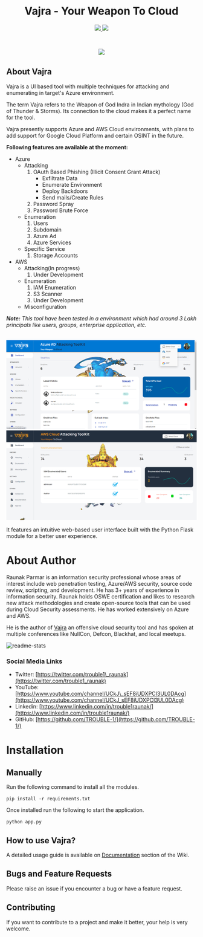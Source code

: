<h1 align="center">
  Vajra - Your Weapon To Cloud 
</h1>

<p align="center">
  <a href="">
    <img src="https://raw.githubusercontent.com/toolswatch/badges/b3a921c9e9084018758752aacc9bd9ec95cd11f8/arsenal/europe/2021.svg">
  </a>
  <a href="">
    <img src="https://img.shields.io/badge/License-AGPL_v3-blue.svg">
  </a>
  
</p>


<br>
<p align="center">
  <a href="https://github.com/TROUBLE-1/Vajra/">
    <img src="https://media3.giphy.com/media/pZOMvUVfVKJWP05Kww/giphy.gif"  width="750" >
  </a>
</p>



## About Vajra

Vajra is a UI based tool with multiple techniques for attacking and enumerating in target's Azure environment. 

The term Vajra refers to the Weapon of God Indra in Indian mythology (God of Thunder &amp; Storms). Its connection to the cloud makes it a perfect name for the tool.

Vajra presently supports Azure and AWS Cloud environments, with plans to add support for Google Cloud Platform and certain OSINT in the future.

**Following features are available at the moment:**

- Azure
  - Attacking
      1. OAuth Based Phishing (Illicit Consent Grant Attack)
          - Exfiltrate Data
          - Enumerate Environment
          - Deploy Backdoors
          - Send mails/Create Rules
      2. Password Spray
      3. Password Brute Force
  - Enumeration
      1. Users 
      2. Subdomain 
      3. Azure Ad
      4. Azure Services
  - Specific Service
      1. Storage Accounts
- AWS
  - Attacking(In progress)
      1. Under Development
  - Enumeration
      1. IAM Enumeration
      2. S3 Scanner
      3. Under Development
  - Misconfiguration

_**Note:** This tool have been tested in a environment which had around 3 Lakh principals like users, groups, enterprise application, etc._

<span align="center">
  <br>
  <img src="https://github.com/TROUBLE-1/Vajra/raw/main/images/dashboard.png">
</span>

<span align="center">
  <br>
  <img src="https://github.com/TROUBLE-1/Vajra/raw/main/images/aws-dashboard.png">
</span>

It features an intuitive web-based user interface built with the Python Flask module for a better user experience.

# **About Author**

Raunak Parmar is an information security professional whose areas of interest include web penetration testing, Azure/AWS security, source code review, scripting, and development. He has 3+ years of experience in information security. Raunak holds OSWE certification and likes to research new attack methodologies and create open-source tools that can be used during Cloud Security assessments. He has worked extensively on Azure and AWS.

He is the author of [Vajra](https://github.com/TROUBLE-1/Vajra) an offensive cloud security tool and has spoken at multiple conferences like NullCon, Defcon, Blackhat, and local meetups.

<a target="_blank"><img alt="readme-stats" src="https://github-readme-stats.vercel.app/api?username=trouble-1&show_icons=true&theme=vue-dark"/></a>

### **Social Media Links**

- Twitter: [https://twitter.com/trouble1\_raunak](https://twitter.com/trouble1_raunak)
- YouTube: [https://www.youtube.com/channel/UCkJ\_sEF8iUDXPCI3UL0DAcg](https://www.youtube.com/channel/UCkJ_sEF8iUDXPCI3UL0DAcg)
- Linkedin: [https://www.linkedin.com/in/trouble1raunak/](https://www.linkedin.com/in/trouble1raunak/)
- GitHub: [https://github.com/TROUBLE-1/](https://github.com/TROUBLE-1/)




# Installation
<!--
Install postgres database with credential postgres/postgres and create a database name vajra. If postgres is not installed then by default sqlite will be used.
--->
<!--
## Docker

Pull the image file from dockerhub
```
docker pull tr0uble1/vajra   
```
Run Vajra with following and navigate to http://localhost
```
docker run -p 80:80 -d tr0uble1/vajra
```
-->
## Manually

Run the following command to install all the modules.

```
pip install -r requirements.txt
```
Once installed run the following to start the application.

```
python app.py
```


## How to use Vajra?

A detailed usage guide is available on [Documentation](https://github.com/TROUBLE-1/Vajra/wiki/Documentation) section of the Wiki.

## Bugs and Feature Requests

Please raise an issue if you encounter a bug or have a feature request.

## Contributing

If you want to contribute to a project and make it better, your help is very welcome.
